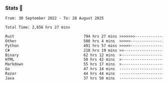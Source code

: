 ### Stats 👋
<!--START_SECTION:waka-->

```txt
From: 30 September 2022 - To: 28 August 2025

Total Time: 2,656 hrs 27 mins

Rust                               794 hrs 27 mins >>>>>>>------------------   29.91 %
Other                              580 hrs 4 mins  >>>>>--------------------   21.84 %
Python                             491 hrs 57 mins >>>>>--------------------   18.52 %
C#                                 218 hrs 19 mins >>-----------------------   08.22 %
Binary                             62 hrs 12 mins  >------------------------   02.34 %
HTML                               58 hrs 42 mins  >------------------------   02.21 %
Markdown                           55 hrs 17 mins  >------------------------   02.08 %
Go                                 47 hrs 14 mins  -------------------------   01.78 %
Razor                              44 hrs 44 mins  -------------------------   01.68 %
Java                               37 hrs 50 mins  -------------------------   01.42 %
```

<!--END_SECTION:waka-->

<!--
**buhaytza2005/buhaytza2005** is a ✨ _special_ ✨ repository because its `README.md` (this file) appears on your GitHub profile.

Here are some ideas to get you started:

- 🔭 I’m currently working on ...
- 🌱 I’m currently learning ...
- 👯 I’m looking to collaborate on ...
- 🤔 I’m looking for help with ...
- 💬 Ask me about ...
- 📫 How to reach me: ...
- 😄 Pronouns: ...
- ⚡ Fun fact: ...
-->


